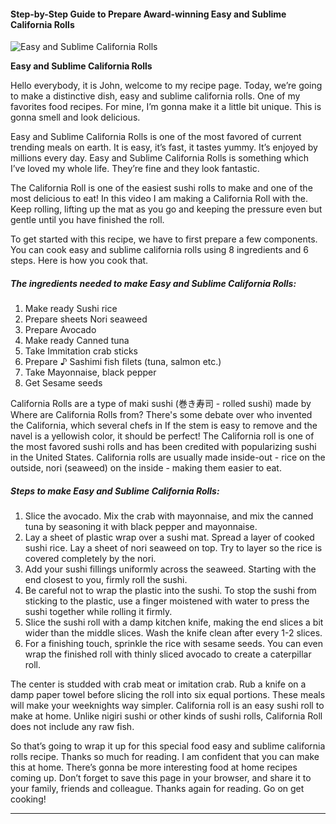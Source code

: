             

#### Step-by-Step Guide to Prepare Award-winning Easy and Sublime California Rolls

![Easy and Sublime California Rolls](https://img-global.cpcdn.com/recipes/6607718606438400/751x532cq70/easy-and-sublime-california-rolls-recipe-main-photo.jpg)

**Easy and Sublime California Rolls**

Hello everybody, it is John, welcome to my recipe page. Today, we’re going to make a distinctive dish, easy and sublime california rolls. One of my favorites food recipes. For mine, I’m gonna make it a little bit unique. This is gonna smell and look delicious.

Easy and Sublime California Rolls is one of the most favored of current trending meals on earth. It is easy, it’s fast, it tastes yummy. It’s enjoyed by millions every day. Easy and Sublime California Rolls is something which I’ve loved my whole life. They’re fine and they look fantastic.

The California Roll is one of the easiest sushi rolls to make and one of the most delicious to eat! In this video I am making a California Roll with the. Keep rolling, lifting up the mat as you go and keeping the pressure even but gentle until you have finished the roll.

To get started with this recipe, we have to first prepare a few components. You can cook easy and sublime california rolls using 8 ingredients and 6 steps. Here is how you cook that.

##### The ingredients needed to make Easy and Sublime California Rolls:

1.  Make ready Sushi rice
2.  Prepare sheets Nori seaweed
3.  Prepare Avocado
4.  Make ready Canned tuna
5.  Take Immitation crab sticks
6.  Prepare ♪ Sashimi fish filets (tuna, salmon etc.)
7.  Take Mayonnaise, black pepper
8.  Get Sesame seeds

California Rolls are a type of maki sushi (巻き寿司 - rolled sushi) made by Where are California Rolls from? There's some debate over who invented the California, which several chefs in If the stem is easy to remove and the navel is a yellowish color, it should be perfect! The California roll is one of the most favored sushi rolls and has been credited with popularizing sushi in the United States. California rolls are usually made inside-out - rice on the outside, nori (seaweed) on the inside - making them easier to eat.

##### Steps to make Easy and Sublime California Rolls:

1.  Slice the avocado. Mix the crab with mayonnaise, and mix the canned tuna by seasoning it with black pepper and mayonnaise.
2.  Lay a sheet of plastic wrap over a sushi mat. Spread a layer of cooked sushi rice. Lay a sheet of nori seaweed on top. Try to layer so the rice is covered completely by the nori.
3.  Add your sushi fillings uniformly across the seaweed. Starting with the end closest to you, firmly roll the sushi.
4.  Be careful not to wrap the plastic into the sushi. To stop the sushi from sticking to the plastic, use a finger moistened with water to press the sushi together while rolling it firmly.
5.  Slice the sushi roll with a damp kitchen knife, making the end slices a bit wider than the middle slices. Wash the knife clean after every 1-2 slices.
6.  For a finishing touch, sprinkle the rice with sesame seeds. You can even wrap the finished roll with thinly sliced avocado to create a caterpillar roll.

The center is studded with crab meat or imitation crab. Rub a knife on a damp paper towel before slicing the roll into six equal portions. These meals will make your weeknights way simpler. California roll is an easy sushi roll to make at home. Unlike nigiri sushi or other kinds of sushi rolls, California Roll does not include any raw fish.

So that’s going to wrap it up for this special food easy and sublime california rolls recipe. Thanks so much for reading. I am confident that you can make this at home. There’s gonna be more interesting food at home recipes coming up. Don’t forget to save this page in your browser, and share it to your family, friends and colleague. Thanks again for reading. Go on get cooking!

* * *